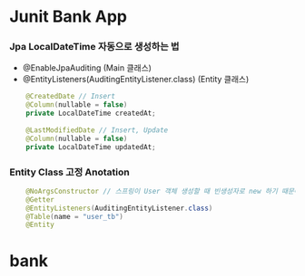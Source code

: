 # Junit Bank App

### Jpa LocalDateTime 자동으로 생성하는 법
- @EnableJpaAuditing (Main 클래스)
- @EntityListeners(AuditingEntityListener.class) (Entity 클래스)
```java
    @CreatedDate // Insert
    @Column(nullable = false)
    private LocalDateTime createdAt;
    
    @LastModifiedDate // Insert, Update
    @Column(nullable = false)
    private LocalDateTime updatedAt;
```

### Entity Class 고정 Anotation
```java
    @NoArgsConstructor // 스프링이 User 객체 생성할 때 빈생성자로 new 하기 때문에!!
    @Getter
    @EntityListeners(AuditingEntityListener.class)
    @Table(name = "user_tb")
    @Entity
```
# bank
